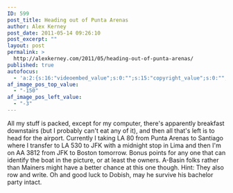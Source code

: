 ```yaml
---
ID: 599
post_title: Heading out of Punta Arenas
author: Alex Kerney
post_date: 2011-05-14 09:26:10
post_excerpt: ""
layout: post
permalink: >
  http://alexkerney.com/2011/05/heading-out-of-punta-arenas/
published: true
autofocus:
  - 'a:2:{s:16:"videoembed_value";s:0:"";s:15:"copyright_value";s:0:"";}'
af_image_pos_top_value:
  - "-150"
af_image_pos_left_value:
  - "-3"
---
```

All my stuff is packed, except for my computer, there's apparently breakfast downstairs (but I probably can't eat any of it), and then all that's left is to head for the airport. Currently I taking LA 80 from Punta Arenas to Santiago where I transfer to LA 530 to JFK with a midnight stop in Lima and then I'm on AA 3812 from JFK to Boston tomorrow. Bonus points for any one that can identify the boat in the picture, or at least the owners. A-Basin folks rather than Mainers might have a better chance at this one though. Hint: They also row and write. Oh and good luck to Dobish, may he survive his bachelor party intact.